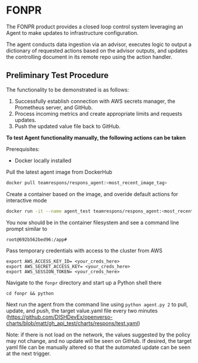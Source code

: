 # FONPR
The FONPR product provides a closed loop control system leveraging an Agent to make updates to infrastructure configuration.

The agent conducts data ingestion via an advisor, executes logic to output a dictionary of requested actions based on the advisor outputs, and updates the controlling document in its remote repo using the action handler.

## Preliminary Test Procedure
The functionality to be demonstrated is as follows:
1. Successfully establish connection with AWS secrets manager, the Prometheus server, and GitHub.
2. Process incoming metrics and create appropriate limits and requests updates.
3. Push the updated value file back to GitHub.

**To test Agent functionality manually, the following actions can be taken**

Prerequisites:
* Docker locally installed


Pull the latest agent image from DockerHub

```bash
docker pull teamrespons/respons_agent:<most_recent_image_tag>
```

Create a container based on the image, and overide default actions for interactive mode

```bash
docker run -it --name agent_test teamrespons/respons_agent:<most_recent_image_tag> bash
```
You now should be in the container filesystem and see a command line prompt similar to

`root@692b562bed96:/app# `

Pass temporary credentials with access to the cluster from AWS

```console
export AWS_ACCESS_KEY_ID= <your_creds_here>
export AWS_SECRET_ACCESS_KEY= <your_creds_here>
export AWS_SESSION_TOKEN= <your_creds_here>
```

Navigate to the `fonpr` directory and start up a Python shell there

`cd fonpr && python`

Next run the agent from the command line using `python agent.py 2` to pull, update, and push, the target value.yaml file every two minutes (https://github.com/DISHDevEx/openverso-charts/blob/matt/gh_api_test/charts/respons/test.yaml)

Note: if there is not load on the network, the values suggested by the policy may not change, and no update will be seen on GitHub. If desired, the target yaml file can be manually altered so that the automated update can be seen at the next trigger.